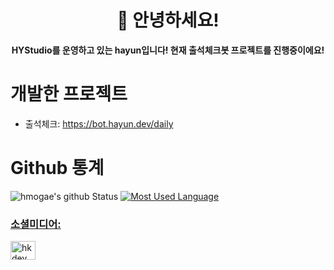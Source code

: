 <h1 align="center">👋 안녕하세요!</h1>
<p align="center">
  <b>HYStudio를 운영하고 있는 hayun입니다! 현재 출석체크봇 프로젝트를 진행중이에요!</b>
</p>

# 개발한 프로젝트
- 출석체크: https://bot.hayun.dev/daily


# Github 통계
![hmogae's github Status](https://github-readme-stats.vercel.app/api?username=hmogae&count_private=true&show_icons=true&theme=tokyonight)
<a href="https://profile.codersrank.io/user/hmogae/">
![Most Used Language](https://github-readme-stats.vercel.app/api/top-langs/?username=hmogae&theme=tokyonight&layout=compact)<br/>
  

<h3 align="left">소셜미디어:</h3>
<p align="left">
<a href="https://hayun.dev/discord" target="blank"><img align="center" src="https://raw.githubusercontent.com/rahuldkjain/github-profile-readme-generator/master/src/images/icons/Social/discord.svg" alt="hkdev" height="30" width="40" /></a>
